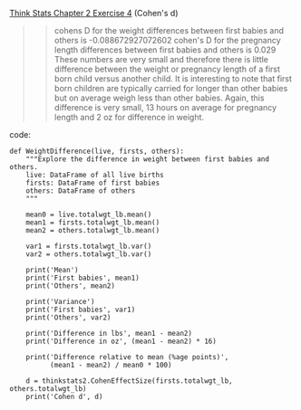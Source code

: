 [Think Stats Chapter 2 Exercise 4](http://greenteapress.com/thinkstats2/html/thinkstats2003.html#toc24) (Cohen's d)

>> cohens D for the weight differences between first babies and others is -0.088672927072602
>>cohen's D for the pregnancy length differences between first babies and others is 0.029 
>>These numbers are very small and therefore there is little difference between the weight or pregnancy length of a first born child versus another child.
>>It is interesting to note that first born children are typically carried for longer than other babies but on average weigh less than other babies.  Again, this difference is very small, 13 hours on average for pregnancy length and 2 oz for difference in weight.  

code:

     
    def WeightDifference(live, firsts, others):
        """Explore the difference in weight between first babies and others.
        live: DataFrame of all live births
        firsts: DataFrame of first babies
        others: DataFrame of others
        """
    
        mean0 = live.totalwgt_lb.mean()
        mean1 = firsts.totalwgt_lb.mean()
        mean2 = others.totalwgt_lb.mean()

        var1 = firsts.totalwgt_lb.var()
        var2 = others.totalwgt_lb.var()

        print('Mean')
        print('First babies', mean1)
        print('Others', mean2)

        print('Variance')
        print('First babies', var1)
        print('Others', var2)

        print('Difference in lbs', mean1 - mean2)
        print('Difference in oz', (mean1 - mean2) * 16)

        print('Difference relative to mean (%age points)',
              (mean1 - mean2) / mean0 * 100)

        d = thinkstats2.CohenEffectSize(firsts.totalwgt_lb, others.totalwgt_lb)
        print('Cohen d', d)
